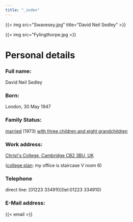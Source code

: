 ```yaml
---
title: "_index"
---
```


{{< img src="Swavesey.jpg" title="David Neil Sedley" >}}

{{< img src="Fylingthorpe.jpg >}}

# Personal details

### Full name:
David Neil Sedley

### Born:
London, 30 May 1947

### Family Status:
[married](./bev_sedley/) (1973) [with three children and eight grandchildren](./kids/)


### Work address:
[Christ's College, Cambridge CB2 3BU, UK](http://www.christs.cam.ac.uk/)

([college plan](collegemap.jpg): my office is staircase V room 6)

### Telephone
direct line: [01223 334910](tel:01223 334910)

### E-Mail address:
{{< email >}}


